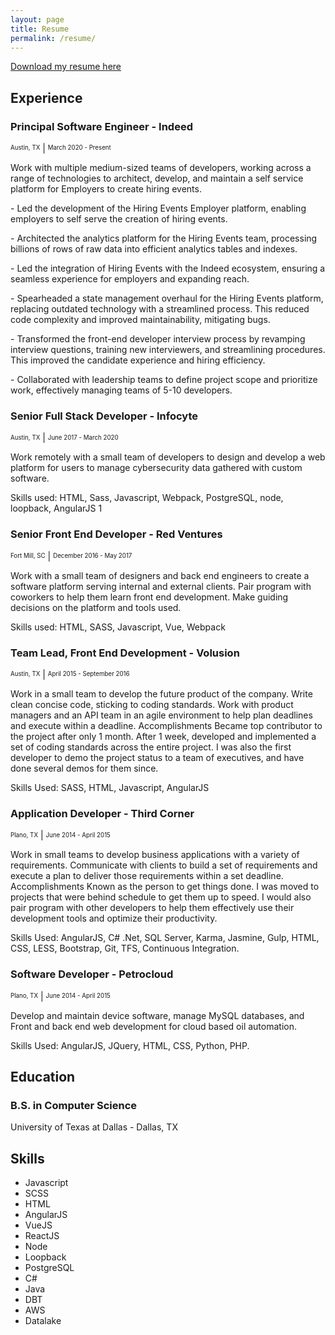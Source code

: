 ```yaml
---
layout: page
title: Resume
permalink: /resume/
---
```


<a href="/assets/download/Zachary_Barnes_Resume.pdf" target="_blank" class="button">Download my resume here</a>

## Experience

### Principal Software Engineer - Indeed
<sup><sub>Austin, TX</sub></sup> |
<sup><sub>March 2020 - Present</sub></sup>

Work with multiple medium-sized teams of developers, working across a range of technologies to architect, develop, and maintain a self service platform for Employers to create hiring events.

\- Led the development of the Hiring Events Employer platform, enabling employers to self serve the creation of hiring events.

\- Architected the analytics platform for the Hiring Events team, processing billions of rows of raw data into efficient analytics tables and indexes.

\- Led the integration of Hiring Events with the Indeed ecosystem, ensuring a seamless experience for employers and expanding reach.

\- Spearheaded a state management overhaul for the Hiring Events platform, replacing outdated technology with a streamlined process. This reduced code complexity and improved maintainability, mitigating bugs.

\- Transformed the front-end developer interview process by revamping interview questions, training new interviewers, and streamlining procedures. This improved the candidate experience and hiring efficiency.

\- Collaborated with leadership teams to define project scope and prioritize work, effectively managing teams of 5-10 developers.

### Senior Full Stack Developer - Infocyte
<sup><sub>Austin, TX</sub></sup> |
<sup><sub>June 2017 - March 2020</sub></sup>

Work remotely with a small team of developers to design and develop a web platform for users to manage cybersecurity
data gathered with custom software.

Skills used: HTML, Sass, Javascript, Webpack, PostgreSQL, node, loopback, AngularJS 1

### Senior Front End Developer - Red Ventures
<sup><sub>Fort Mill, SC</sub></sup> | 
<sup><sub>December 2016 - May 2017</sub></sup>

Work with a small team of designers and back end engineers to create a software platform serving internal and external clients. 
Pair program with coworkers to help them learn front end development. Make guiding decisions on the platform and tools used.

Skills used: HTML, SASS, Javascript, Vue, Webpack

### Team Lead, Front End Development - Volusion
<sup><sub>Austin, TX</sub></sup> | 
<sup><sub>April 2015 - September 2016</sub></sup>

Work in a small team to develop the future product of the company. 
Write clean concise code, sticking to coding standards. 
Work with product managers and an API team in an agile environment to help plan deadlines and execute within a deadline. 
Accomplishments Became top contributor to the project after only 1 month. 
After 1 week, developed and implemented a set of coding standards across the entire project. 
I was also the first developer to demo the project status to a team of executives, and have done several demos for them since.

Skills Used: SASS, HTML, Javascript, AngularJS

### Application Developer - Third Corner
<sup><sub>Plano, TX</sub></sup> | 
<sup><sub>June 2014 - April 2015</sub></sup>

Work in small teams to develop business applications with a variety of requirements. 
Communicate with clients to build a set of requirements and execute a plan to deliver those requirements within a set deadline. 
Accomplishments Known as the person to get things done. I was moved to projects that were behind schedule to get them up to speed. 
I would also pair program with other developers to help them effectively use their development tools and optimize their productivity.

Skills Used: AngularJS, C# .Net, SQL Server, Karma, Jasmine, Gulp, HTML, CSS, LESS, Bootstrap, Git, TFS, Continuous Integration.

### Software Developer - Petrocloud
<sup><sub>Plano, TX</sub></sup> | 
<sup><sub>June 2014 - April 2015</sub></sup>

Develop and maintain device software, manage MySQL databases, and Front and back end web development for cloud based oil automation.

Skills Used: AngularJS, JQuery, HTML, CSS, Python, PHP.

## Education

### B.S. in Computer Science
University of Texas at Dallas - Dallas, TX

## Skills
- Javascript
- SCSS
- HTML
- AngularJS
- VueJS
- ReactJS
- Node
- Loopback
- PostgreSQL
- C#
- Java
- DBT
- AWS
- Datalake

